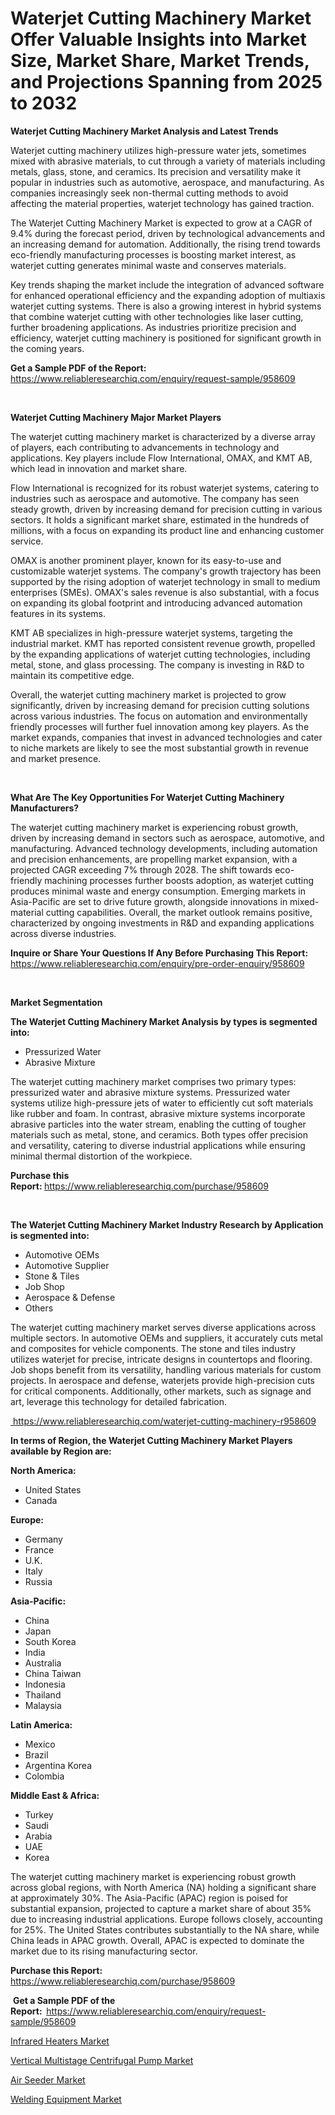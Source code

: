 <p><h1>Waterjet Cutting Machinery Market Offer Valuable Insights into Market Size, Market Share, Market Trends, and Projections Spanning from 2025 to 2032</h1></p><p><strong>Waterjet Cutting Machinery Market Analysis and Latest Trends</strong></p>
<p><p>Waterjet cutting machinery utilizes high-pressure water jets, sometimes mixed with abrasive materials, to cut through a variety of materials including metals, glass, stone, and ceramics. Its precision and versatility make it popular in industries such as automotive, aerospace, and manufacturing. As companies increasingly seek non-thermal cutting methods to avoid affecting the material properties, waterjet technology has gained traction.</p><p>The Waterjet Cutting Machinery Market is expected to grow at a CAGR of 9.4% during the forecast period, driven by technological advancements and an increasing demand for automation. Additionally, the rising trend towards eco-friendly manufacturing processes is boosting market interest, as waterjet cutting generates minimal waste and conserves materials.</p><p>Key trends shaping the market include the integration of advanced software for enhanced operational efficiency and the expanding adoption of multiaxis waterjet cutting systems. There is also a growing interest in hybrid systems that combine waterjet cutting with other technologies like laser cutting, further broadening applications. As industries prioritize precision and efficiency, waterjet cutting machinery is positioned for significant growth in the coming years.</p></p>
<p><strong>Get a Sample PDF of the Report:&nbsp;</strong> <a href="https://www.reliableresearchiq.com/enquiry/request-sample/958609?utm_campaign=1137&utm_medium=2&utm_source=Github&utm_content=ia&utm_term=17022025&utm_id=waterjet-cutting-machinery">https://www.reliableresearchiq.com/enquiry/request-sample/958609</a></p>
<p>&nbsp;</p>
<p><strong>Waterjet Cutting Machinery Major Market Players</strong></p>
<p><p>The waterjet cutting machinery market is characterized by a diverse array of players, each contributing to advancements in technology and applications. Key players include Flow International, OMAX, and KMT AB, which lead in innovation and market share.</p><p>Flow International is recognized for its robust waterjet systems, catering to industries such as aerospace and automotive. The company has seen steady growth, driven by increasing demand for precision cutting in various sectors. It holds a significant market share, estimated in the hundreds of millions, with a focus on expanding its product line and enhancing customer service. </p><p>OMAX is another prominent player, known for its easy-to-use and customizable waterjet systems. The company's growth trajectory has been supported by the rising adoption of waterjet technology in small to medium enterprises (SMEs). OMAX's sales revenue is also substantial, with a focus on expanding its global footprint and introducing advanced automation features in its systems.</p><p>KMT AB specializes in high-pressure waterjet systems, targeting the industrial market. KMT has reported consistent revenue growth, propelled by the expanding applications of waterjet cutting technologies, including metal, stone, and glass processing. The company is investing in R&D to maintain its competitive edge.</p><p>Overall, the waterjet cutting machinery market is projected to grow significantly, driven by increasing demand for precision cutting solutions across various industries. The focus on automation and environmentally friendly processes will further fuel innovation among key players. As the market expands, companies that invest in advanced technologies and cater to niche markets are likely to see the most substantial growth in revenue and market presence.</p></p>
<p>&nbsp;</p>
<p><strong>What Are The Key Opportunities For Waterjet Cutting Machinery Manufacturers?</strong></p>
<p><p>The waterjet cutting machinery market is experiencing robust growth, driven by increasing demand in sectors such as aerospace, automotive, and manufacturing. Advanced technology developments, including automation and precision enhancements, are propelling market expansion, with a projected CAGR exceeding 7% through 2028. The shift towards eco-friendly machining processes further boosts adoption, as waterjet cutting produces minimal waste and energy consumption. Emerging markets in Asia-Pacific are set to drive future growth, alongside innovations in mixed-material cutting capabilities. Overall, the market outlook remains positive, characterized by ongoing investments in R&D and expanding applications across diverse industries.</p></p>
<p><strong>Inquire or Share Your Questions If Any Before Purchasing This Report:</strong> <a href="https://www.reliableresearchiq.com/enquiry/pre-order-enquiry/958609?utm_campaign=1137&utm_medium=2&utm_source=Github&utm_content=ia&utm_term=17022025&utm_id=waterjet-cutting-machinery">https://www.reliableresearchiq.com/enquiry/pre-order-enquiry/958609</a></p>
<p>&nbsp;</p>
<p><strong>Market Segmentation</strong></p>
<p><strong>The Waterjet Cutting Machinery Market Analysis by types is segmented into:</strong></p>
<p><ul><li>Pressurized Water</li><li>Abrasive Mixture</li></ul></p>
<p><p>The waterjet cutting machinery market comprises two primary types: pressurized water and abrasive mixture systems. Pressurized water systems utilize high-pressure jets of water to efficiently cut soft materials like rubber and foam. In contrast, abrasive mixture systems incorporate abrasive particles into the water stream, enabling the cutting of tougher materials such as metal, stone, and ceramics. Both types offer precision and versatility, catering to diverse industrial applications while ensuring minimal thermal distortion of the workpiece.</p></p>
<p><strong>Purchase this Report:&nbsp;</strong><a href="https://www.reliableresearchiq.com/purchase/958609?utm_campaign=1137&utm_medium=2&utm_source=Github&utm_content=ia&utm_term=17022025&utm_id=waterjet-cutting-machinery">https://www.reliableresearchiq.com/purchase/958609</a></p>
<p>&nbsp;</p>
<p><strong>The Waterjet Cutting Machinery Market Industry Research by Application is segmented into:</strong></p>
<p><ul><li>Automotive OEMs</li><li>Automotive Supplier</li><li>Stone & Tiles</li><li>Job Shop</li><li>Aerospace & Defense</li><li>Others</li></ul></p>
<p><p>The waterjet cutting machinery market serves diverse applications across multiple sectors. In automotive OEMs and suppliers, it accurately cuts metal and composites for vehicle components. The stone and tiles industry utilizes waterjet for precise, intricate designs in countertops and flooring. Job shops benefit from its versatility, handling various materials for custom projects. In aerospace and defense, waterjets provide high-precision cuts for critical components. Additionally, other markets, such as signage and art, leverage this technology for detailed fabrication.</p></p>
<p><a href="https://www.reliableresearchiq.com/waterjet-cutting-machinery-r958609?utm_campaign=1137&utm_medium=2&utm_source=Github&utm_content=ia&utm_term=17022025&utm_id=waterjet-cutting-machinery">&nbsp;https://www.reliableresearchiq.com/waterjet-cutting-machinery-r958609</a></p>
<p><strong>In terms of Region, the Waterjet Cutting Machinery Market Players available by Region are:</strong></p>
<p>
    <p> <strong> North America: </strong>
        <ul>
            <li>United States</li>
            <li>Canada</li>
        </ul>
        </p> 
    <p> <strong> Europe: </strong>
        <ul>
            <li>Germany</li>
            <li>France</li>
            <li>U.K.</li>
            <li>Italy</li>
            <li>Russia</li>
        </ul>
        </p> 
    <p> <strong> Asia-Pacific: </strong>
        <ul>
            <li>China</li>
            <li>Japan</li>
            <li>South Korea</li>
            <li>India</li>
            <li>Australia</li>
            <li>China Taiwan</li>
            <li>Indonesia</li>
            <li>Thailand</li>
            <li>Malaysia</li>
        </ul>
        </p> 
    <p> <strong> Latin America: </strong>
        <ul>
            <li>Mexico</li>
            <li>Brazil</li>
            <li>Argentina Korea</li>
            <li>Colombia</li>
        </ul>
        </p> 
    <p> <strong> Middle East & Africa: </strong>
        <ul>
            <li>Turkey</li>
            <li>Saudi</li>
            <li>Arabia</li>
            <li>UAE</li>
            <li>Korea</li>
        </ul>
    </p>
    </p>
<p><p>The waterjet cutting machinery market is experiencing robust growth across global regions, with North America (NA) holding a significant share at approximately 30%. The Asia-Pacific (APAC) region is poised for substantial expansion, projected to capture a market share of about 35% due to increasing industrial applications. Europe follows closely, accounting for 25%. The United States contributes substantially to the NA share, while China leads in APAC growth. Overall, APAC is expected to dominate the market due to its rising manufacturing sector.</p></p>
<p><strong>Purchase this Report: </strong><a href="https://www.reliableresearchiq.com/purchase/958609?utm_campaign=1137&utm_medium=2&utm_source=Github&utm_content=ia&utm_term=17022025&utm_id=waterjet-cutting-machinery">https://www.reliableresearchiq.com/purchase/958609</a></p>
<p>&nbsp;<strong>Get a Sample PDF of the Report:&nbsp;&nbsp;</strong><a href="https://www.reliableresearchiq.com/enquiry/request-sample/958609?utm_campaign=1137&utm_medium=2&utm_source=Github&utm_content=ia&utm_term=17022025&utm_id=waterjet-cutting-machinery">https://www.reliableresearchiq.com/enquiry/request-sample/958609</a></p>
<p><strong></strong></p>
<p><p><a href="https://github.com/peggiputra7o/Market-Research-Report-List-1/blob/main/infrared-heaters-market.md?utm_campaign=1137&utm_medium=2&utm_source=Github&utm_content=ia&utm_term=17022025&utm_id=waterjet-cutting-machinery">Infrared Heaters Market</a></p><p><a href="https://github.com/sevitadwiani/Market-Research-Report-List-1/blob/main/vertical-multistage-centrifugal-pump-market.md?utm_campaign=1137&utm_medium=2&utm_source=Github&utm_content=ia&utm_term=17022025&utm_id=waterjet-cutting-machinery">Vertical Multistage Centrifugal Pump Market</a></p><p><a href="https://github.com/enolvesey/Market-Research-Report-List-1/blob/main/air-seeder-market.md?utm_campaign=1137&utm_medium=2&utm_source=Github&utm_content=ia&utm_term=17022025&utm_id=waterjet-cutting-machinery">Air Seeder Market</a></p><p><a href="https://github.com/lestymbango/Market-Research-Report-List-1/blob/main/welding-equipment-market.md?utm_campaign=1137&utm_medium=2&utm_source=Github&utm_content=ia&utm_term=17022025&utm_id=waterjet-cutting-machinery">Welding Equipment Market</a></p></p>